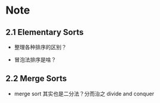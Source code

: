 # Note

## 2.1 Elementary Sorts

+ 整理各种排序的区别？

+ 冒泡法排序是啥？

## 2.2 Merge Sorts

+ merge sort 其实也是二分法？分而治之 divide and conquer
